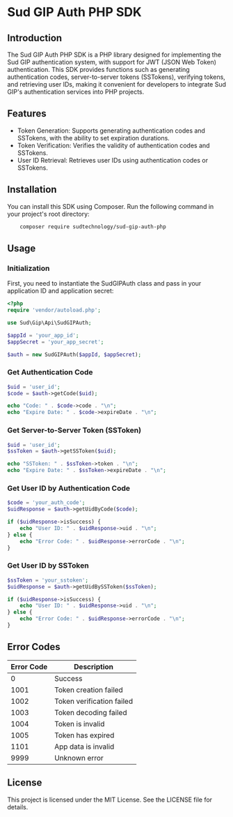 # Sud GIP Auth PHP SDK
## Introduction
The Sud GIP Auth PHP SDK is a PHP library designed for implementing the Sud GIP authentication system, with support for JWT (JSON Web Token) authentication. This SDK provides functions such as generating authentication codes, server-to-server tokens (SSTokens), verifying tokens, and retrieving user IDs, making it convenient for developers to integrate Sud GIP's authentication services into PHP projects.
## Features
- Token Generation: Supports generating authentication codes and SSTokens, with the ability to set expiration durations.
- Token Verification: Verifies the validity of authentication codes and SSTokens.
- User ID Retrieval: Retrieves user IDs using authentication codes or SSTokens.
## Installation
You can install this SDK using Composer. Run the following command in your project's root directory:
```bash
    composer require sudtechnology/sud-gip-auth-php
```

## Usage
### Initialization
First, you need to instantiate the SudGIPAuth class and pass in your application ID and application secret:
```php
<?php
require 'vendor/autoload.php';

use Sud\Gip\Api\SudGIPAuth;

$appId = 'your_app_id';
$appSecret = 'your_app_secret';

$auth = new SudGIPAuth($appId, $appSecret);
```

### Get Authentication Code
```php
$uid = 'user_id';
$code = $auth->getCode($uid);

echo "Code: " . $code->code . "\n";
echo "Expire Date: " . $code->expireDate . "\n";
```

### Get Server-to-Server Token (SSToken)
```php
$uid = 'user_id';
$ssToken = $auth->getSSToken($uid);

echo "SSToken: " . $ssToken->token . "\n";
echo "Expire Date: " . $ssToken->expireDate . "\n";
```

### Get User ID by Authentication Code
```php
$code = 'your_auth_code';
$uidResponse = $auth->getUidByCode($code);

if ($uidResponse->isSuccess) {
    echo "User ID: " . $uidResponse->uid . "\n";
} else {
    echo "Error Code: " . $uidResponse->errorCode . "\n";
}
```

### Get User ID by SSToken
```php
$ssToken = 'your_sstoken';
$uidResponse = $auth->getUidBySSToken($ssToken);

if ($uidResponse->isSuccess) {
    echo "User ID: " . $uidResponse->uid . "\n";
} else {
    echo "Error Code: " . $uidResponse->errorCode . "\n";
}
```

## Error Codes
| Error Code | Description          |
|------------|----------------------|
| 0          | Success              |
| 1001       | Token creation failed|
| 1002       | Token verification failed |
| 1003       | Token decoding failed |
| 1004       | Token is invalid     |
| 1005       | Token has expired    |
| 1101       | App data is invalid  |
| 9999       | Unknown error        |


## License
This project is licensed under the MIT License. See the LICENSE file for details.